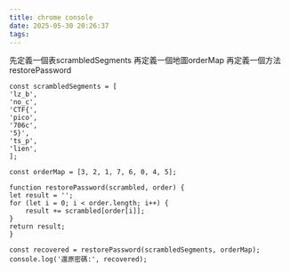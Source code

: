 ```yaml
---
title: chrome console
date: 2025-05-30 20:26:37
tags:
---
```


先定義一個表scrambledSegments
再定義一個地圖orderMap
再定義一個方法restorePassword

    const scrambledSegments = [
    'lz_b',
    'no_c',
    'CTF{',
    'pico',
    '706c',
    '5}',
    'ts_p',
    'lien',
    ];

    const orderMap = [3, 2, 1, 7, 6, 0, 4, 5];

    function restorePassword(scrambled, order) {
    let result = '';
    for (let i = 0; i < order.length; i++) {
        result += scrambled[order[i]];
    }
    return result;
    }

    const recovered = restorePassword(scrambledSegments, orderMap);
    console.log('還原密碼:', recovered);
